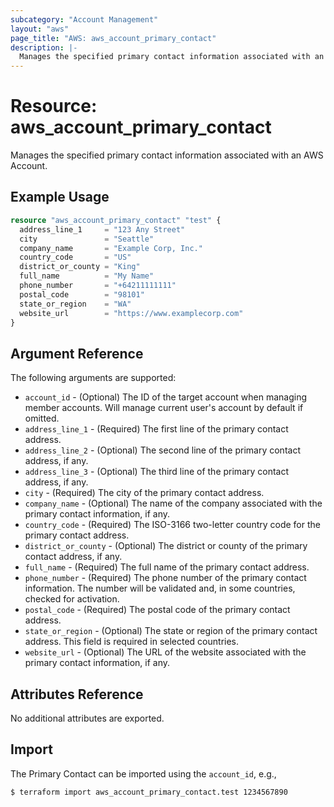 ```yaml
---
subcategory: "Account Management"
layout: "aws"
page_title: "AWS: aws_account_primary_contact"
description: |-
  Manages the specified primary contact information associated with an AWS Account.
---
```


# Resource: aws_account_primary_contact

Manages the specified primary contact information associated with an AWS Account.

## Example Usage

```terraform
resource "aws_account_primary_contact" "test" {
  address_line_1     = "123 Any Street"
  city               = "Seattle"
  company_name       = "Example Corp, Inc."
  country_code       = "US"
  district_or_county = "King"
  full_name          = "My Name"
  phone_number       = "+64211111111"
  postal_code        = "98101"
  state_or_region    = "WA"
  website_url        = "https://www.examplecorp.com"
}
```

## Argument Reference

The following arguments are supported:

* `account_id` - (Optional) The ID of the target account when managing member accounts. Will manage current user's account by default if omitted.
* `address_line_1` - (Required) The first line of the primary contact address.
* `address_line_2` - (Optional) The second line of the primary contact address, if any.
* `address_line_3` - (Optional) The third line of the primary contact address, if any.
* `city` - (Required) The city of the primary contact address.
* `company_name` - (Optional) The name of the company associated with the primary contact information, if any.
* `country_code` - (Required) The ISO-3166 two-letter country code for the primary contact address.
* `district_or_county` - (Optional) The district or county of the primary contact address, if any.
* `full_name` - (Required) The full name of the primary contact address.
* `phone_number` - (Required) The phone number of the primary contact information. The number will be validated and, in some countries, checked for activation.
* `postal_code` - (Required) The postal code of the primary contact address.
* `state_or_region` - (Optional) The state or region of the primary contact address. This field is required in selected countries.
* `website_url` - (Optional) The URL of the website associated with the primary contact information, if any.

## Attributes Reference

No additional attributes are exported.

## Import

The Primary Contact can be imported using the `account_id`, e.g.,

```
$ terraform import aws_account_primary_contact.test 1234567890
```
